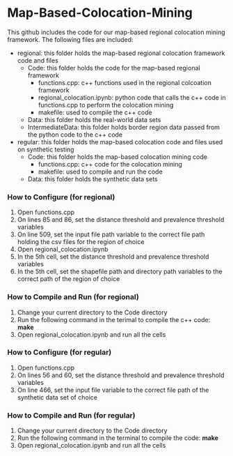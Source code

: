 # Map-Based-Colocation-Mining
This github includes the code for our map-based regional colocation mining framework.  The following files are included:
* regional: this folder holds the map-based regional colocation framework code and files
    * Code: this folder holds the code for the map-based regional framework
        * functions.cpp: c++ functions used in the regional colcoation framework
        * regional_colocation.ipynb: python code that calls the c++ code in functions.cpp to perform the colocation mining
        * makefile: used to compile the c++ code
    * Data: this folder holds the real-world data sets
    * IntermediateData: this folder holds border region data passed from the python code to the c++ code
* regular: this folder holds the map-based colocation code and files used on synthetic testing
    * Code: this folder holds the map-based colocation mining code
        * functions.cpp: c++ code for the colocation mining
        * makefile: used to compile and run the code
    * Data: this folder holds the synthetic data sets

### How to Configure (for regional)
1. Open functions.cpp
2. On lines 85 and 86, set the distance threshold and prevalence threshold variables
3. On line 509, set the input file path variable to the correct file path holding the csv files for the region of choice
4. Open regional_colocation.ipynb
5. In the 5th cell, set the distance threshold and prevalence threshold variables
6. In the 5th cell, set the shapefile path and directory path variables to the correct path of the region of choice

### How to Compile and Run (for regional)
1. Change your current directory to the Code directory
2. Run the following command in the terimal to compile the c++ code: **make**
3. Open regional_colocation.ipynb and run all the cells

### How to Configure (for regular)
1. Open functions.cpp 
2. On lines 56 and 60, set the distance threshold and prevalence threshold variables
3. On line 466, set the input file variable to the correct file path of the synthetic data set of choice

### How to Compile and Run (for regular)
1. Change your current directory to the Code directory
2. Run the following command in the terminal to compile the code: **make**
3. Open regional_colocation.ipynb and run all the cells

